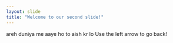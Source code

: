 ```yaml
---
layout: slide
title: "Welcome to our second slide!"
---
```

areh duniya me aaye ho to aish kr lo
Use the left arrow to go back!
